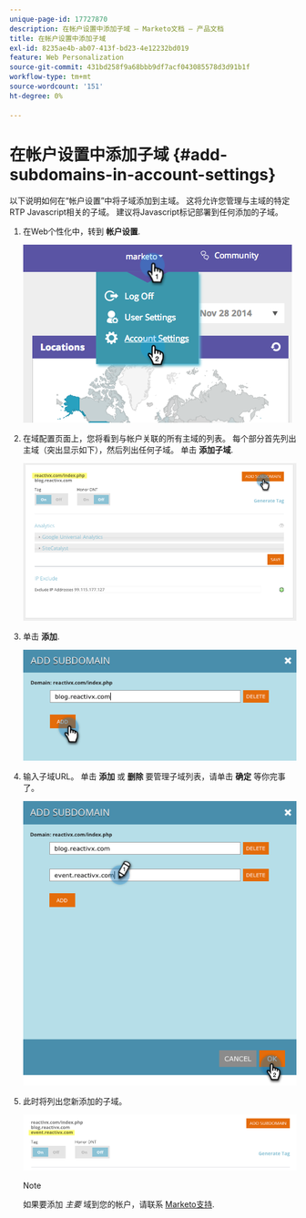 ```yaml
---
unique-page-id: 17727870
description: 在帐户设置中添加子域 — Marketo文档 — 产品文档
title: 在帐户设置中添加子域
exl-id: 8235ae4b-ab07-413f-bd23-4e12232bd019
feature: Web Personalization
source-git-commit: 431bd258f9a68bbb9df7acf043085578d3d91b1f
workflow-type: tm+mt
source-wordcount: '151'
ht-degree: 0%

---
```


# 在帐户设置中添加子域 {#add-subdomains-in-account-settings}

以下说明如何在“帐户设置”中将子域添加到主域。 这将允许您管理与主域的特定RTP Javascript相关的子域。 建议将Javascript标记部署到任何添加的子域。

1. 在Web个性化中，转到 **帐户设置**.

   ![](assets/image2014-12-1-23-3-12.png)

1. 在域配置页面上，您将看到与帐户关联的所有主域的列表。 每个部分首先列出主域（突出显示如下），然后列出任何子域。 单击 **添加子域**.

   ![](assets/highlightprimary2.png)

1. 单击 **添加**.

   ![](assets/add.png)

1. 输入子域URL。 单击 **添加** 或 **删除** 要管理子域列表，请单击 **确定** 等你完事了。

   ![](assets/newsubdomain.png)

1. 此时将列出您新添加的子域。

   ![](assets/finalnew.png)

   >[!NOTE]
   >
   >如果要添加 _主要_ 域到您的帐户，请联系 [Marketo支持](https://nation.marketo.com/t5/Support/ct-p/Support).
